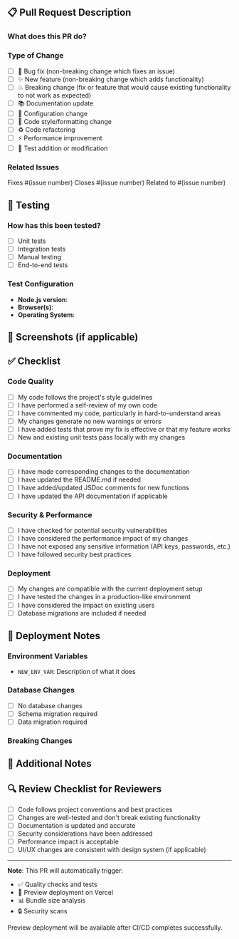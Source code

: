 ## 📋 Pull Request Description

### What does this PR do?
<!-- Provide a brief description of the changes -->

### Type of Change
<!-- Mark the relevant option with an "x" -->
- [ ] 🐛 Bug fix (non-breaking change which fixes an issue)
- [ ] ✨ New feature (non-breaking change which adds functionality)
- [ ] 💥 Breaking change (fix or feature that would cause existing functionality to not work as expected)
- [ ] 📚 Documentation update
- [ ] 🔧 Configuration change
- [ ] 🎨 Code style/formatting change
- [ ] ♻️ Code refactoring
- [ ] ⚡ Performance improvement
- [ ] 🧪 Test addition or modification

### Related Issues
<!-- Link to related issues -->
Fixes #(issue number)
Closes #(issue number)
Related to #(issue number)

## 🧪 Testing

### How has this been tested?
<!-- Describe the tests you ran to verify your changes -->
- [ ] Unit tests
- [ ] Integration tests
- [ ] Manual testing
- [ ] End-to-end tests

### Test Configuration
- **Node.js version**: 
- **Browser(s)**: 
- **Operating System**: 

## 📸 Screenshots (if applicable)
<!-- Add screenshots to help explain your changes -->

## ✅ Checklist

### Code Quality
- [ ] My code follows the project's style guidelines
- [ ] I have performed a self-review of my own code
- [ ] I have commented my code, particularly in hard-to-understand areas
- [ ] My changes generate no new warnings or errors
- [ ] I have added tests that prove my fix is effective or that my feature works
- [ ] New and existing unit tests pass locally with my changes

### Documentation
- [ ] I have made corresponding changes to the documentation
- [ ] I have updated the README.md if needed
- [ ] I have added/updated JSDoc comments for new functions
- [ ] I have updated the API documentation if applicable

### Security & Performance
- [ ] I have checked for potential security vulnerabilities
- [ ] I have considered the performance impact of my changes
- [ ] I have not exposed any sensitive information (API keys, passwords, etc.)
- [ ] I have followed security best practices

### Deployment
- [ ] My changes are compatible with the current deployment setup
- [ ] I have tested the changes in a production-like environment
- [ ] I have considered the impact on existing users
- [ ] Database migrations are included if needed

## 🚀 Deployment Notes
<!-- Any special deployment considerations -->

### Environment Variables
<!-- List any new environment variables needed -->
- `NEW_ENV_VAR`: Description of what it does

### Database Changes
<!-- Describe any database schema changes -->
- [ ] No database changes
- [ ] Schema migration required
- [ ] Data migration required

### Breaking Changes
<!-- Describe any breaking changes and migration steps -->

## 📝 Additional Notes
<!-- Any additional information that reviewers should know -->

## 🔍 Review Checklist for Reviewers
- [ ] Code follows project conventions and best practices
- [ ] Changes are well-tested and don't break existing functionality
- [ ] Documentation is updated and accurate
- [ ] Security considerations have been addressed
- [ ] Performance impact is acceptable
- [ ] UI/UX changes are consistent with design system (if applicable)

---

**Note**: This PR will automatically trigger:
- ✅ Quality checks and tests
- 🚀 Preview deployment on Vercel
- 📊 Bundle size analysis
- 🔒 Security scans

Preview deployment will be available after CI/CD completes successfully.
